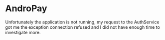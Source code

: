 # AndroPay
Unfortunately the application is not running, my request to the AuthService got me the exception connection refused and I did not have enough time to investigate more.
